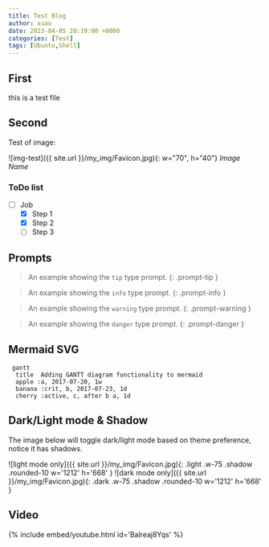 ```yaml
---
title: Test Blog
author: xuao
date: 2023-04-05 20:19:00 +8000
categories: [Test]
tags: [Ubuntu,Shell]
---
```


## First

this is a test file

## Second

Test of image:

![img-test]({{ site.url }}/my_img/Favicon.jpg){: w="70", h="40"}
_Image Name_

### ToDo list

- [ ] Job
  + [x] Step 1
  + [x] Step 2
  + [ ] Step 3

## Prompts

> An example showing the `tip` type prompt.
> {: .prompt-tip }

> An example showing the `info` type prompt.
> {: .prompt-info }

> An example showing the `warning` type prompt.
> {: .prompt-warning }

> An example showing the `danger` type prompt.
> {: .prompt-danger }

## Mermaid SVG

```mermaid
 gantt
  title  Adding GANTT diagram functionality to mermaid
  apple :a, 2017-07-20, 1w
  banana :crit, b, 2017-07-23, 1d
  cherry :active, c, after b a, 1d
```

## Dark/Light mode & Shadow

The image below will toggle dark/light mode based on theme preference, notice it has shadows.

![light mode only]({{ site.url }}/my_img/Favicon.jpg){: .light .w-75 .shadow .rounded-10 w='1212' h='668' }
![dark mode only]({{ site.url }}/my_img/Favicon.jpg){: .dark .w-75 .shadow .rounded-10 w='1212' h='668' }

## Video

{% include embed/youtube.html id='Balreaj8Yqs' %}

